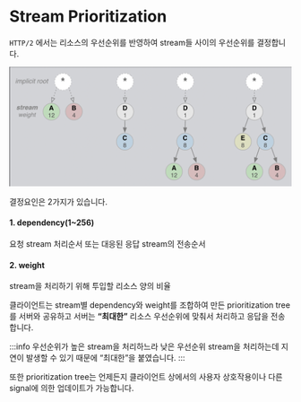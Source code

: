 # Stream Prioritization

`HTTP/2` 에서는 리소스의 우선순위를 반영하여 stream들 사이의 우선순위를 결정합니다.

<p align="center">
    <img src='../_images/stream_prioritization.png' placeholder="Stream Prioritization" />
</p>

결정요인은 2가지가 있습니다.

#### 1. dependency(1~256)

요청 stream 처리순서 또는 대응된 응답 stream의 전송순서

#### 2. weight

stream을 처리하기 위해 투입할 리소스 양의 비율

클라이언트는 stream별 dependency와 weight를 조합하여 만든 prioritization tree를 서버와 공유하고 서버는 **“최대한”** 리소스 우선순위에 맞춰서 처리하고 응답을 전송합니다.

:::info
우선순위가 높은 stream을 처리하느라 낮은 우선순위 stream을 처리하는데 지연이 발생할 수 있기 때문에 “최대한”을 붙였습니다.
:::

또한 prioritization tree는 언제든지 클라이언트 상에서의 사용자 상호작용이나 다른 signal에 의한 업데이트가 가능합니다.
